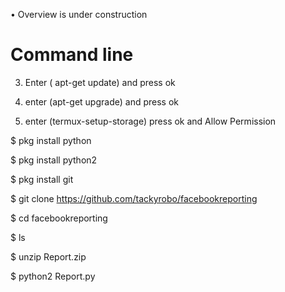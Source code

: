 • Overview is under construction

# Command line

3) Enter ( apt-get update) and press ok

4) enter (apt-get upgrade) and press ok

5) enter (termux-setup-storage) press ok and Allow Permission

$  pkg install python

$  pkg install python2

$  pkg install git

$  git clone https://github.com/tackyrobo/facebookreporting 

$  cd facebookreporting

$  ls

$  unzip Report.zip

$  python2 Report.py
